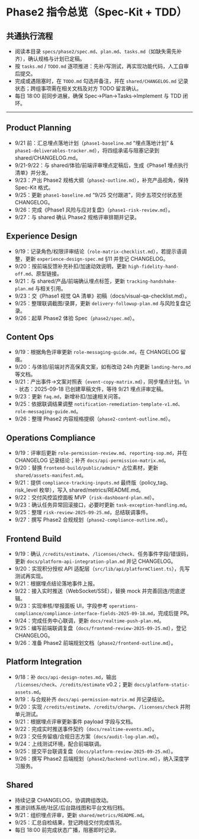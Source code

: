 ﻿# Phase2 指令总览（Spec-Kit + TDD）

## 共通执行流程
- 阅读本目录 `specs/phase2/spec.md`、`plan.md`、`tasks.md`（如缺失需先补齐），确认规格与计划已定稿。
- 按 `tasks.md` / `TODO.md` 逐项推进：先补/写测试，再实现功能代码，人工自审后提交。
- 完成或遇阻塞时，在 `TODO.md` 勾选并备注，并在 `shared/CHANGELOG.md` 记录状态；跨组事项需在相关文档及对方 TODO 留言确认。
- 每日 18:00 前同步进展，确保 Spec→Plan→Tasks→Implement 与 TDD 闭环。

---

## Product Planning
- 9/21 前：汇总埋点落地计划（`phase1-baseline.md` “埋点落地计划” & `phase1-deliverables-tracker.md`），将四组承诺与阻塞记录到 shared/CHANGELOG.md。
- 9/21-9/22：与 shared/体验/前端评审埋点定稿后，生成《Phase1 埋点执行清单》并分发。
- 9/23：产出 Phase2 规格大纲（`phase2-outline.md`），补充产品视角，保持 Spec-Kit 格式。
- 9/25：更新 `phase1-baseline.md` “9/25 交付跟进”，同步五项交付状态至 CHANGELOG。
- 9/26：完成《Phase1 风险与应对复盘》（`phase1-risk-review.md`）。
- 9/27：与 shared 确认 Phase2 规格评审排期并记录。

## Experience Design
- 9/19：记录角色/权限评审结论（`role-matrix-checklist.md`），若提示语调整，更新 `experience-design-spec.md` §11 并登记 CHANGELOG。
- 9/20：按前端反馈补充补扣/加速动效说明，更新 `high-fidelity-hand-off.md`、原型链接。
- 9/21：与 shared/产品/前端确认埋点标签，更新 `tracking-handshake-plan.md` 与相关引用。
- 9/23：交《Phase1 视觉 QA 清单》初稿（docs/visual-qa-checklist.md）。
- 9/25：整理联调截图/录屏，更新 `delivery-followup-plan.md` 与风险复盘记录。
- 9/26：起草 Phase2 体验 Spec（`phase2/spec.md`）。

## Content Ops
- 9/19：根据角色评审更新 `role-messaging-guide.md`，在 CHANGELOG 留痕。
- 9/20：与体验/前端对齐高保真文案，如有改动 24h 内更新 `landing-hero.md` 等文档。
- 9/21：产出事件→文案对照表（`event-copy-matrix.md`），同步埋点计划。\n  - 状态：2025-09-18 已创建草稿文件，等待 9/21 埋点评审定稿。
- 9/23：更新 `faq.md`，新增补扣/加速相关问答。
- 9/25：依据联调结果调整 `notification-remediation-template-v1.md`、`role-messaging-guide.md`。
- 9/26：整理 Phase2 内容规格提纲（`phase2-content-outline.md`）。

## Operations Compliance
- 9/19：评审后更新 `role-permission-review.md`、`reporting-sop.md`，并在 CHANGELOG 记录结论；补齐 `docs/api-permission-matrix.md`。
- 9/20：替换 `frontend-build/public/admin/*` 占位素材，更新 `shared/assets-manifest.md`。
- 9/21：提供 `compliance-tracking-inputs.md` 最终版（policy_tag、risk_level 枚举），写入 shared/metrics/README.md。
- 9/22：交付风控监控面板 MVP（`risk-dashboard-plan.md`）。
- 9/23：确认任务异常回滚接口，必要时更新 `task-exception-handling.md`。
- 9/25：整理 `risk-review-2025-09-25.md`，总结联调事件。
- 9/27：撰写 Phase2 合规规划（`phase2-compliance-outline.md`）。

## Frontend Build
- 9/19：确认 `/credits/estimate`、`/licenses/check`、任务事件字段/错误码，更新 `docs/platform-api-integration-plan.md` 并记 CHANGELOG。
- 9/20：实现积分授权 API 适配层（`src/lib/api/platformClient.ts`），先写测试再实现。
- 9/21：根据埋点结论落地事件上报。
- 9/22：接入实时推送（WebSocket/SSE），替换 mock 并完善回连/兜底逻辑。
- 9/23：实现审核/举报面板 UI，字段参考 `operations-compliance/compliance-interface-fields-2025-09-18.md`，完成后提 PR。
- 9/24：完成任务中心联调，更新 `docs/realtime-push-plan.md`。
- 9/25：编写前端联调复盘（`docs/frontend-review-2025-09-25.md`），登记 CHANGELOG。
- 9/26：准备 Phase2 前端规划文档（`phase2/frontend-outline.md`）。

## Platform Integration
- 9/18：补 `docs/api-design-notes.md`，输出 `/licenses/check`、`/credits/estimate` v0.2；更新 `docs/platform-static-assets.md`。
- 9/19：与合规补齐 `docs/api-permission-matrix.md` 并记录结论。
- 9/20：实现 `/credits/estimate`、`/credits/charge`、`/licenses/check` 并附单元测试。
- 9/21：根据埋点评审更新事件 payload 字段与文档。
- 9/22：完成实时推送事件契约（`docs/realtime-events.md`）。
- 9/23：交任务留痕/合规日志方案（`docs/audit-log-plan.md`）。
- 9/24：上线测试环境，配合前端联调。
- 9/25：提交平台联调复盘（`docs/platform-review-2025-09-25.md`）。
- 9/26：撰写 Phase2 后端规划（`phase2/backend-outline.md`），纳入深度学习服务。

## Shared
- 持续记录 CHANGELOG，协调跨组改动。
- 推进训练系统/社区/后台路线图和平台文档归档。
- 9/21：组织埋点评审，更新 `shared/metrics/README.md`。
- 9/25：汇总自检结果，登记跨组交付完成情况。
- 每日 18:00 前完成状态广播，阻塞即时记录。
